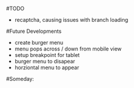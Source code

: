 

#TODO
- recaptcha, causing issues with branch loading

#Future Developments
- create burger menu
- menu pops across / down from mobile view
- setup breakpoint for tablet
 - burger menu to disapear
 - horziontal menu to appear

#Someday: 

<!-- #Done: -->
<!-- - find fonts from google font(done)
 - apply fonts (done) -->
 <!-- - apply base CSS styles and font size -->

<!-- - find image (silicon hack image) (done)
- download and upload to file (done)
- add image to profile (done)
- resize image (done)
- flip image if facing left  -->

<!-- - find icon for mail -->
<!-- - find icon for youtube -->
<!-- - find icon for linked in (DONE) -->
<!-- - find icon for github -->
<!-- - upload icons to public -->
<!-- - put icons into Contact section -->
<!-- - style icons with css to be suitable size in cards -->
<!-- - style icons in contacts section -->

<!-- - setup templating in node and express using mustache -->

<!-- - create JSON for Projects -->
<!-- - Skills -->
<!-- - add github links to projects
- add youtube links to projects -->
<!-- - add vercel links to projects -->

<!-- - add star rating to skills -->

<!-- - setup template so that cards are automatically created from content in JSON -->

<!-- - setup grid layout (vs flexbox) (see responsive project for potential approach)
- flex: inside project cards - space out so at end i.e. top and bottom of card for links
- flex: inside skills cards - space to be forced to top
- grid:  -->

<!-- - complete footer (links to attributes) -->

<!-- - create form page
- setup link to form page
- setup node to take email 
- setup email provider to accept emails
- setup email provider to set forwarding to gmail account -->


<!-- - about section
    - heading to centre on smaller tablet (or vertical view), left on larger tablet -->

<!-- - projects and skills cards
    - heading smaller in cards (size should be h3 equiv - 1.5rem)
    - use flex to spread elements out and to center elements
    - padding in card
    - everything centered
    - everything spaced out vertically -->



<!-- - setup breakpoint for desktop
    - text width to respond appropriately
    - cards to adjust to page -->



<!-- - find icon to replace + as a star (done - see blackstar / whitestar) -->
<!-- - repeat black stars for star rating
- repeat white stars for (max rating - star rating) (max = 3) -->
